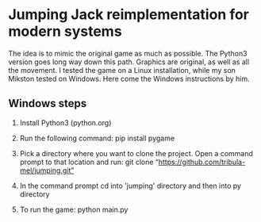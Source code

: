 # Jumping Jack reimplementation for modern systems

The idea is to mimic the original game as much as possible. The Python3 version
goes long way down this path. Graphics are original, as well as all the
movement.
I tested the game on a Linux installation, while my son Mikston tested on
Windows. Here come the Windows instructions by him.

## Windows steps

1. Install Python3 (python.org)
2. Run the following command:
   pip install pygame

3. Pick a directory where you want to clone the project. Open a command prompt
   to that location and run:
   git clone “https://github.com/tribula-mel/jumping.git”

4. In the command prompt cd into 'jumping' directory and then into py directory
5. To run the game:
   python main.py
